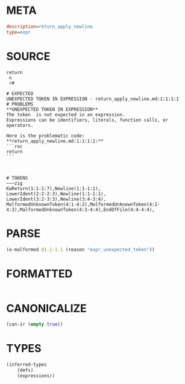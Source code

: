 # META
~~~ini
description=return_apply_newline
type=expr
~~~
# SOURCE
~~~roc
return
 n
 r#
~~~
~~~
# EXPECTED
UNEXPECTED TOKEN IN EXPRESSION - return_apply_newline.md:1:1:1:1
# PROBLEMS
**UNEXPECTED TOKEN IN EXPRESSION**
The token  is not expected in an expression.
Expressions can be identifiers, literals, function calls, or operators.

Here is the problematic code:
**return_apply_newline.md:1:1:1:1:**
```roc
return
```



# TOKENS
~~~zig
KwReturn(1:1-1:7),Newline(1:1-1:1),
LowerIdent(2:2-2:3),Newline(1:1-1:1),
LowerIdent(3:2-3:3),Newline(3:4-3:4),
MalformedUnknownToken(4:1-4:2),MalformedUnknownToken(4:2-4:3),MalformedUnknownToken(4:3-4:4),EndOfFile(4:4-4:4),
~~~
# PARSE
~~~clojure
(e-malformed @1.1-1.1 (reason "expr_unexpected_token"))
~~~
# FORMATTED
~~~roc

~~~
# CANONICALIZE
~~~clojure
(can-ir (empty true))
~~~
# TYPES
~~~clojure
(inferred-types
	(defs)
	(expressions))
~~~
